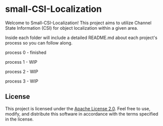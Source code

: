 # small-CSI-Localization

Welcome to Small-CSI-Localization! This project aims to utilize Channel State Information (CSI) for object localization within a given area.

Inside each folder will include a detailed README.md about each project's process so you can follow along.

process 0 - finished

process 1 - WIP

process 2 - WIP

process 3 - WIP

## License

This project is licensed under the [Apache License 2.0](LICENSE). Feel free to use, modify, and distribute this software in accordance with the terms specified in the license.
